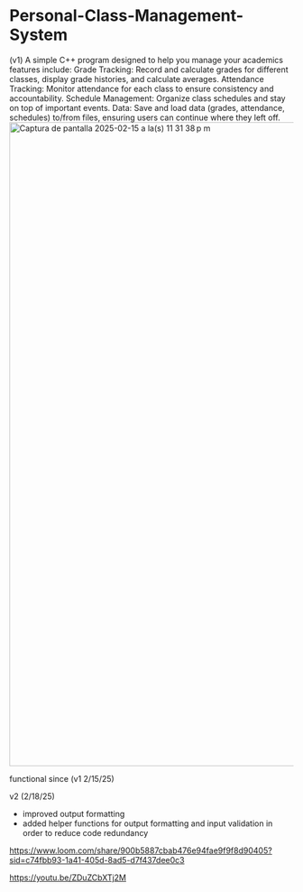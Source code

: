 # Personal-Class-Management-System

(v1) A simple C++ program designed to help you manage your academics
features include: 
Grade Tracking: Record and calculate grades for different classes, display grade histories, and calculate averages.
Attendance Tracking: Monitor attendance for each class to ensure consistency and accountability.
Schedule Management: Organize class schedules and stay on top of important events.
Data: Save and load data (grades, attendance, schedules) to/from files, ensuring users can continue where they left off.
<img width="1141" alt="Captura de pantalla 2025-02-15 a la(s) 11 31 38 p m" src="https://github.com/user-attachments/assets/6636096b-6718-47b6-a966-89adada63e9b" />

functional since (v1 2/15/25)

v2 (2/18/25) 
- improved output formatting
- added helper functions for output formatting and input validation in order to reduce code redundancy 

https://www.loom.com/share/900b5887cbab476e94fae9f9f8d90405?sid=c74fbb93-1a41-405d-8ad5-d7f437dee0c3

https://youtu.be/ZDuZCbXTj2M
